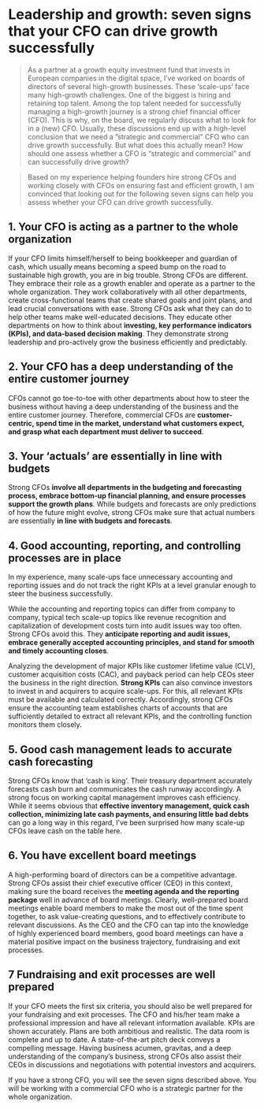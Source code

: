 # Leadership and growth: seven signs that your CFO can drive growth successfully

> As a partner at a growth equity investment fund that invests in European companies in the digital space, I’ve worked on boards of directors of several high-growth businesses. These ‘scale-ups’ face many high-growth challenges. One of the biggest is hiring and retaining top talent. Among the top talent needed for successfully managing a high-growth journey is a strong chief financial officer (CFO). This is why, on the board, we regularly discuss what to look for in a (new) CFO. Usually, these discussions end up with a high-level conclusion that we need a ”strategic and commercial” CFO who can drive growth successfully. But what does this actually mean? How should one assess whether a CFO is “strategic and commercial” and can successfully drive growth? 

> Based on my experience helping founders hire strong CFOs and working closely with CFOs on ensuring fast and efficient growth, I am convinced that looking out for the following seven signs can help you assess whether your CFO can drive growth successfully.

## 1.  Your CFO is acting as a partner to the whole organization
If your CFO limits himself/herself to being bookkeeper and guardian of cash, which usually means becoming a speed bump on the road to sustainable high growth, you are in big trouble. Strong CFOs are different. They embrace their role as a growth enabler and operate as a partner to the whole organization. They work collaboratively with all other departments, create cross-functional teams that create shared goals and joint plans, and lead crucial conversations with ease. Strong CFOs ask what they can do to help other teams make well-educated decisions. They educate other departments on how to think about **investing, key performance indicators (KPIs), and data-based decision making**. They demonstrate strong leadership and pro-actively grow the business efficiently and predictably.

## 2.  Your CFO has a deep understanding of the entire customer journey
CFOs cannot go toe-to-toe with other departments about how to steer the business without having a deep understanding of the business and the entire customer journey. Therefore, commercial CFOs are **customer-centric, spend time in the market, understand what customers expect, and grasp what each department must deliver to succeed**.

## 3. Your ‘actuals’ are essentially in line with budgets
Strong CFOs **involve all departments in the budgeting and forecasting process, embrace bottom-up financial planning, and ensure processes support the growth plans**. While budgets and forecasts are only predictions of how the future might evolve, strong CFOs make sure that actual numbers are essentially **in line with budgets and forecasts**. 

## 4. Good accounting, reporting, and controlling processes are in place
In my experience, many scale-ups face unnecessary accounting and reporting issues and do not track the right KPIs at a level granular enough to steer the business successfully.

While the accounting and reporting topics can differ from company to company, typical tech scale-up topics like revenue recognition and capitalization of development costs turn into audit issues way too often. Strong CFOs avoid this. They **anticipate reporting and audit issues, embrace generally accepted accounting principles, and stand for smooth and timely accounting closes**.

Analyzing the development of major KPIs like customer lifetime value (CLV), customer acquisition costs (CAC), and payback period can help CEOs steer the business in the right direction. **Strong KPIs** can also convince investors to invest in and acquirers to acquire scale-ups. For this, all relevant KPIs must be available and calculated correctly. Accordingly, strong CFOs ensure the accounting team establishes charts of accounts that are sufficiently detailed to extract all relevant KPIs, and the controlling function monitors them closely.

## 5. Good cash management leads to accurate cash forecasting
Strong CFOs know that ‘cash is king’. Their treasury department accurately forecasts cash burn and communicates the cash runway accordingly. A strong focus on working capital management improves cash efficiency. While it seems obvious that **effective inventory management, quick cash collection, minimizing late cash payments, and ensuring little bad debts** can go a long way in this regard, I’ve been surprised how many scale-up CFOs leave cash on the table here.

## 6. You have excellent board meetings
A high-performing board of directors can be a competitive advantage. Strong CFOs assist their chief executive officer (CEO) in this context, making sure the board receives the **meeting agenda and the reporting package** well in advance of board meetings. Clearly, well-prepared board meetings enable board members to make the most out of the time spent together, to ask value-creating questions, and to effectively contribute to relevant discussions. As the CEO and the CFO can tap into the knowledge of highly experienced board members, good board meetings can have a material positive impact on the business trajectory, fundraising and exit processes.

## 7 Fundraising and exit processes are well prepared
If your CFO meets the first six criteria, you should also be well prepared for your fundraising and exit processes. The CFO and his/her team make a professional impression and have all relevant information available. KPIs are shown accurately. Plans are both ambitious and realistic. The data room is complete and up to date. A state-of-the-art pitch deck conveys a compelling message. Having business acumen, gravitas, and a deep understanding of the company’s business, strong CFOs also assist their CEOs in discussions and negotiations with potential investors and acquirers. 

If you have a strong CFO, you will see the seven signs described above. You will be working with a commercial CFO who is a strategic partner for the whole organization.
